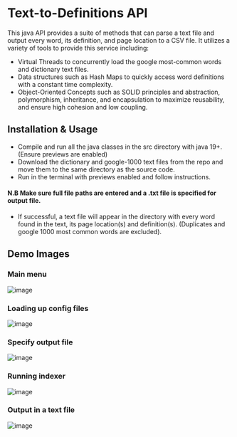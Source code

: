 # Text-to-Definitions API

This java API provides a suite of methods that can parse a text file and output every word, its definition, and page location to a CSV file. It utilizes a variety of tools to provide this service including:
- Virtual Threads to concurrently load the google most-common words and dictionary text files. 
- Data structures such as Hash Maps to quickly access word definitions with a constant time complexity.
- Object-Oriented Concepts such as SOLID principles and abstraction, polymorphism, inheritance, and encapsulation to maximize reusability, and ensure high cohesion and low coupling. 

## Installation & Usage

- Compile and run all the java classes in the src directory with java 19+. (Ensure previews are enabled)
- Download the dictionary and google-1000 text files from the repo and move them to the same directory as the source code.
- Run in the terminal with previews enabled and follow instructions.
#### N.B Make sure full file paths are entered and a .txt file is specified for output file. 
- If successful, a text file will appear in the directory with every word found in the text, its page location(s) and definition(s). (Duplicates and google 1000 most common words are excluded).

## Demo Images
### Main menu
![image](https://user-images.githubusercontent.com/64744056/222973895-0f2e8cdd-c1b2-41f7-9547-67a11ff97ed4.png)
### Loading up config files
![image](https://user-images.githubusercontent.com/64744056/224584166-6eeeaafe-b3da-4bfa-8942-8d999e329f6f.png)
### Specify output file
![image](https://user-images.githubusercontent.com/64744056/224584199-1ac1be6c-6d65-42fa-8428-907b567c1a89.png)
### Running indexer
![image](https://user-images.githubusercontent.com/64744056/224584238-71fb48ed-ac15-4a60-b220-5a5d7d25ee7a.png)
### Output in a text file
![image](https://user-images.githubusercontent.com/64744056/224584286-e2269f88-2fe5-4355-bf6e-7c7da2c08b36.png)




